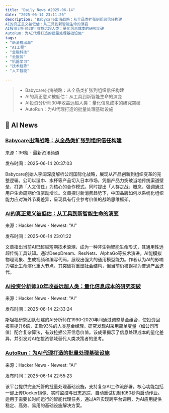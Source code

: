 ```yaml
---
title: "Daily News #2025-06-14"
date: "2025-06-14 23:11:26"
description: "Babycare出海战略：从全品类扩张到组织信任构建
AI的真正意义被低估：从工具到新智能生命的演变
AI投资分析师30年收益远超人类：量化信息成本的研究突破
AutoRun：为AI代理打造的批量处理基础设施"
tags: 
- "新消费出海"
- "AI工程"
- "金融科技"
- "云服务"
- "机器学习"
- "技术趋势"
- "人工智能"

---
```


> - Babycare出海战略：从全品类扩张到组织信任构建
> - AI的真正意义被低估：从工具到新智能生命的演变
> - AI投资分析师30年收益远超人类：量化信息成本的研究突破
> - AutoRun：为AI代理打造的批量处理基础设施

## 🤖 AI News

### [Babycare出海战略：从全品类扩张到组织信任构建](https://www.36kr.com/p/3335972117637634)

来源：36氪 - 最新资讯频道

发布时间：2025-06-14 20:37:03

Babycare创始人李阔深度解析公司国际化战略，展现从产品创新到组织变革的完整逻辑。公司以湿巾、水杯等产品切入日本市场，凭借产品力突破当地传统渠道壁垒，打造「人文信任」为核心的合作模式。同时提出「人群之战」概念，强调通过用户生命周期价值驱动增长。文章探讨新消费趋势下，中国品牌如何以系统化组织能力应对海外节奏差异，呈现具有行业参考价值的战略思维框架。

### [AI的真正意义被低估：从工具到新智能生命的演变](https://tinyclouds.org/underestimating-ai)

来源：Hacker News - Newest: "AI"

发布时间：2025-06-14 23:01:22

文章指出当前AI已超越短期技术浪潮，成为一种非生物智能生命形式，其通用性远超传统工具认知。通过DeepDream、ResNets、AlphaGo等技术演进，AI能模拟物理现象、生成视频和编写代码，展现出强大的通用模型能力。作者认为AI的影响力堪比生命演化重大节点，其突破将重塑社会结构，但当前仍被误视为普通产品迭代。

### [AI投资分析师30年收益远超人类：量化信息成本的研究突破](https://www.gsb.stanford.edu/insights/ai-analyst-made-30-years-stock-picks-blew-human-investors-away)

来源：Hacker News - Newest: "AI"

发布时间：2025-06-14 22:33:24

斯坦福研究团队创建的AI分析师在1990-2020年间通过调整基金组合，使投资回报率提升6倍，击败93%的人类基金经理。研究发现AI采用简单变量（如公司市值）配合复杂算法，有效挖掘公开信息价值。该成果揭示了信息处理成本的量化差异，并引发对AI在投资领域替代人类决策者的思考。

### [AutoRun：为AI代理打造的批量处理基础设施](https://www.autorun.app/)

来源：Hacker News - Newest: "AI"

发布时间：2025-06-14 22:55:23

该平台提供完全托管的批量处理基础设施，支持复杂AI工作流部署。核心功能包括一键上传Docker镜像、实时监控与日志追踪、自动重试机制和60秒内启动作业。适用于需要长时间运行的智能代理任务，通过API实现跨平台调用，为AI应用提供稳定、高效、易用的基础设施解决方案。
